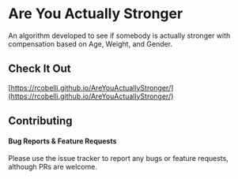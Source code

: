 # Are You Actually Stronger

An algorithm developed to see if somebody is actually stronger with compensation based on Age, Weight, and Gender.

## Check It Out
[https://rcobelli.github.io/AreYouActuallyStronger/](https://rcobelli.github.io/AreYouActuallyStronger/)

## Contributing

#### Bug Reports & Feature Requests

Please use the issue tracker to report any bugs or feature requests, although PRs are welcome.
